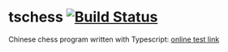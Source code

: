 # tschess [![Build Status](https://travis-ci.org/willmao/tschess.svg?branch=master)](https://travis-ci.org/willmao/tschess)
Chinese chess program written with Typescript: [online test link](https://willmao.github.io/tschess/index.html)
